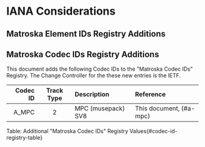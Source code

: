 # IANA Considerations

## Matroska Element IDs Registry Additions

## Matroska Codec IDs Registry Additions

This document adds the following Codec IDs to the "Matroska Codec IDs" Registry.
The Change Controller for the these new entries is the IETF.

Codec ID | Track Type | Description            | Reference
--------:|:----------:|:-----------------------|:------------------------------
A_MPC | 2 | MPC (musepack) SV8 | This document, (#a-mpc)
Table: Additional "Matroska Codec IDs" Registry Values{#codec-id-registry-table}
